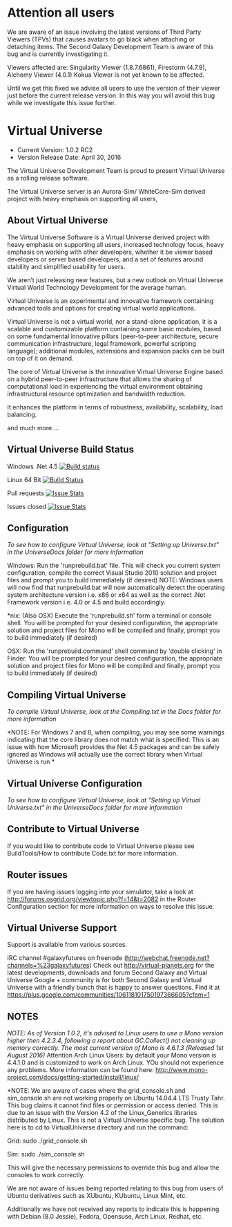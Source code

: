 # Attention all users
We are aware of an issue involving the latest versions of Third Party Viewers (TPVs) that causes avatars to go black when attaching or detaching items. The Second Galaxy Development Team is aware of this bug and is currently investigating it.

Viewers affected are: Singularity Viewer (1.8.7.6861), Firestorm (4.7.9), Alchemy Viewer (4.0.1)  Kokua Viewer is not yet known to be affected.

Until we get this fixed we advise all users to use the version of their viewer just before the current release version.  In this way you will avoid this bug while we investigate this issue further.

# Virtual Universe

- Current Version: 1.0.2 RC2
- Version Release Date: April 30, 2016

The Virtual Universe Development Team is proud to present Virtual Universe as a rolling release software.

The Virtual Universe server is an Aurora-Sim/ WhiteCore-Sim derived project with heavy emphasis on supporting all users, 

## About Virtual Universe

The Virtual Universe Software is a Virtual Universe derived project with heavy emphasis on supporting all users, increased technology focus, heavy emphasis on working with other developers, whether it be viewer based developers or server based developers, and a set of features around stability and simplified usability for users.

We aren’t just releasing new features, but a new outlook on Virtual Universe Virtual World Technology Development for the average human.

Virtual Universe is an experimental and innovative framework containing advanced tools and options for creating virtual world applications.

Virtual Universe is not a virtual world, nor a stand-alone application, it is a scalable and customizable platform containing some basic modules, based on some fundamental innovative pillars (peer-to-peer architecture, secure communication infrastructure, legal framework, powerful scripting language); additional modules, extensions and expansion packs can be built on top of it on demand.

The core of Virtual Universe is the innovative Virtual Universe Engine based on a hybrid peer-to-peer infrastructure that allows the sharing of computational load in experiencing the virtual environment obtaining infrastructural resource optimization and bandwidth reduction.

It enhances the platform in terms of robustness, availability, scalability, load balancing.

and much more....

## Virtual Universe Build Status

Windows .Net 4.5 [![Build status](https://ci.appveyor.com/api/projects/status/a90lejf562n9sxwy?svg=true)](https://ci.appveyor.com/project/emperorstarfinder/virtual-universe)

Linux 64 Bit [![Build Status](https://travis-ci.org/Virtual-Universe/Virtual-Universe.svg?branch=master)](https://travis-ci.org/Virtual-Universe/Virtual-Universe)

Pull requests [![Issue Stats](http://www.issuestats.com/github/Virtual-Universe/Virtual-Universe/badge/pr)](http://www.issuestats.com/github/Virtual-Universe/Virtual-Universe)

Issues closed [![Issue Stats](http://www.issuestats.com/github/Virtual-Universe/Virtual-Universe/badge/issue)](http://www.issuestats.com/github/Virtual-Universe/Virtual-Universe)


## Configuration
*To see how to configure Virtual Universe, look at "Setting up Universe.txt" in the UniverseDocs folder for more information*

Windows:
   Run the 'runprebuild.bat' file.
   This will check you current system configuration, compile the correct Visual Studio 2010 solution and project files and prompt you to build immediately (if desired)
   NOTE: Windows users will now find that runprebuild.bat will now automatically detect the operating system architecture version i.e. x86 or x64 as well as the correct .Net Framework version i.e. 4.0 or 4.5 and build accordingly.

*nix:      (Also OSX)
   Execute the 'runprebuild.sh' form a terminal or console shell.
   You will be prompted for your desired configuration, the appropriate solution and project files for Mono will be compiled and finally, prompt you to build immediately (if desired)
   
OSX:
   Run the 'runprebuild.command' shell command by 'double clicking' in Finder.
   You will be prompted for your desired configuration, the appropriate solution and project files for Mono will be compiled and finally, prompt you to build immediately (if desired)

## Compiling Virtual Universe

*To compile Virtual Universe, look at the Compiling.txt in the Docs folder for more information*

*NOTE: For Windows 7 and 8, when compiling, you may see some warnings indicating that the core library does not match what is specified. This is an issue with how Microsoft provides the Net 4.5 packages and can be safely ignored as Windows will actually use the correct library when Virtual Universe is run *

## Virtual Universe Configuration

*To see how to configure Virtual Universe, look at "Setting up Virtual Universe.txt" in the UniverseDocs folder for more information*

## Contribute to Virtual Universe
If you would like to contribute code to Virtual Universe please see BuildTools/How to contribute Code.txt for more information.

## Router issues
If you are having issues logging into your simulator, take a look at http://forums.osgrid.org/viewtopic.php?f=14&t=2082 in the Router Configuration section for more information on ways to resolve this issue.

## Virtual Universe Support
Support is available from various sources.

IRC channel #galaxyfutures on freenode (http://webchat.freenode.net?channels=%23galaxyfutures)
Check out http://virtual-planets.org for the latest developments, downloads and forum
Second Galaxy and Virtual Universe Google + community is for both Second Galaxy and Virtual Universe with a friendly bunch that is happy to answer questions. Find it at https://plus.google.com/communities/106118101750197366605?cfem=1


## NOTES

*NOTE:
 As of Version 1.0.2, it's advised to Linux users to use a Mono version higher then 4.2.3.4, following a report about  GC.Collect() not cleaning up memory correctly. The most current version of Mono is 4.6.1.3 (Released 1st August 2016)*
 Attention Arch Linux Users: by default your Mono version is 4.4.1.0 and is customized to work on Arch Linux.  YOu should not experience any problems.
 More information can be found here: http://www.mono-project.com/docs/getting-started/install/linux/

*NOTE:
 We are aware of cases where the grid_console.sh and sim_console.sh are not working properly on Ubuntu 14.04.4 LTS Trusty Tahr.
 This bug claims it cannot find files or permission or access denied.  This is due to an issue with the Version 4.2 of the Linux_Generics libraries distributed by Linux.
 This is not a Virtual Universe specific bug.  The solution here is to cd to VirtualUniverse directory and run the command:

Grid: sudo ./grid_console.sh 

Sim: sudo ./sim_console.sh

 This will give the necessary permissions to override this bug and allow the consoles to work correctly.

 
 We are not aware of issues being reported relating to this bug from users of Ubuntu derivatives such as XUbuntu, KUbuntu, Linux Mint, etc.  
 
 Additionally we have not received any reports to indicate this is happening with Debian (8.0 Jessie), Fedora, Opensuse, Arch Linux, Redhat, etc.
